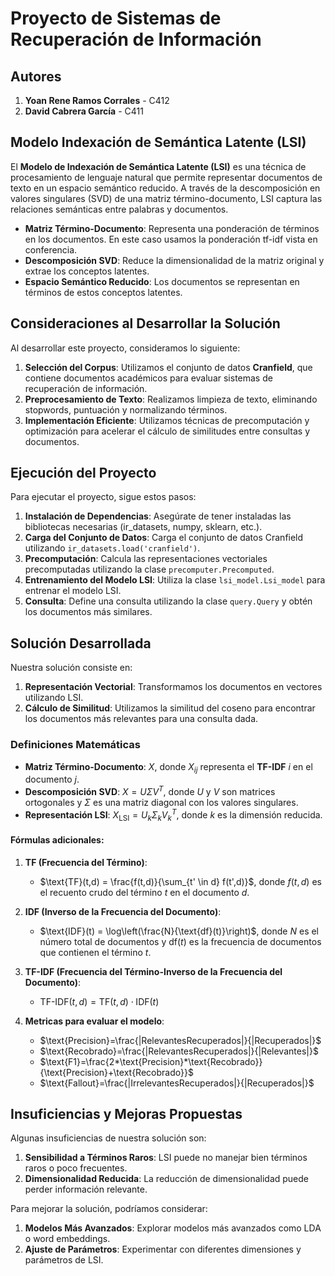 # Proyecto de Sistemas de Recuperación de Información

## Autores

1. **Yoan Rene Ramos Corrales** - C412
2. **David Cabrera García** - C411

## Modelo Indexación de Semántica Latente (LSI)
El **Modelo de Indexación de Semántica Latente (LSI)** es una técnica de procesamiento de lenguaje natural que permite representar documentos de texto en un espacio semántico reducido. A través de la descomposición en valores singulares (SVD) de una matriz término-documento, LSI captura las relaciones semánticas entre palabras y documentos.

- **Matriz Término-Documento**: Representa una ponderación de términos en los documentos. En este caso usamos la ponderación tf-idf vista en conferencia.
- **Descomposición SVD**: Reduce la dimensionalidad de la matriz original y extrae los conceptos latentes.
- **Espacio Semántico Reducido**: Los documentos se representan en términos de estos conceptos latentes.

## Consideraciones al Desarrollar la Solución
Al desarrollar este proyecto, consideramos lo siguiente:

1. **Selección del Corpus**: Utilizamos el conjunto de datos **Cranfield**, que contiene documentos académicos para evaluar sistemas de recuperación de información.
2. **Preprocesamiento de Texto**: Realizamos limpieza de texto, eliminando stopwords, puntuación y normalizando términos.
3. **Implementación Eficiente**: Utilizamos técnicas de precomputación y optimización para acelerar el cálculo de similitudes entre consultas y documentos.

## Ejecución del Proyecto
Para ejecutar el proyecto, sigue estos pasos:

1. **Instalación de Dependencias**: Asegúrate de tener instaladas las bibliotecas necesarias (ir_datasets, numpy, sklearn, etc.).
2. **Carga del Conjunto de Datos**: Carga el conjunto de datos Cranfield utilizando `ir_datasets.load('cranfield')`.
3. **Precomputación**: Calcula las representaciones vectoriales precomputadas utilizando la clase `precomputer.Precomputed`.
4. **Entrenamiento del Modelo LSI**: Utiliza la clase `lsi_model.Lsi_model` para entrenar el modelo LSI.
5. **Consulta**: Define una consulta utilizando la clase `query.Query` y obtén los documentos más similares.

## Solución Desarrollada
Nuestra solución consiste en:

1. **Representación Vectorial**: Transformamos los documentos en vectores utilizando LSI.
2. **Cálculo de Similitud**: Utilizamos la similitud del coseno para encontrar los documentos más relevantes para una consulta dada.

### Definiciones Matemáticas
- **Matriz Término-Documento**: $X$, donde $X_{ij}$ representa el **TF-IDF** $i$ en el documento $j$.
- **Descomposición SVD**: $X = U \Sigma V^T$, donde $U$ y $V$ son matrices ortogonales y $\Sigma$ es una matriz diagonal con los valores singulares.
- **Representación LSI**: $X_{\text{LSI}} = U_k \Sigma_k V_k^T$, donde $k$ es la dimensión reducida.

#### Fórmulas adicionales:
1. **TF (Frecuencia del Término)**:
   - $\text{TF}(t,d) = \frac{f(t,d)}{\sum_{t' \in d} f(t',d)}$, donde $f(t,d)$ es el recuento crudo del término $t$ en el documento $d$.

2. **IDF (Inverso de la Frecuencia del Documento)**:
   - $\text{IDF}(t) = \log\left(\frac{N}{\text{df}(t)}\right)$, donde $N$ es el número total de documentos y $\text{df}(t)$ es la frecuencia de documentos que contienen el término $t$.

3. **TF-IDF (Frecuencia del Término-Inverso de la Frecuencia del Documento)**:
   - $\text{TF-IDF}(t,d) = \text{TF}(t,d) \cdot \text{IDF}(t)$
4. **Metricas para evaluar el modelo**:
    - $\text{Precision}=\frac{|RelevantesRecuperados|}{|Recuperados|}$
    - $\text{Recobrado}=\frac{|RelevantesRecuperados|}{|Relevantes|}$
    - $\text{F1}=\frac{2*\text{Precision}*\text{Recobrado}}{\text{Precision}+\text{Recobrado}}$
    - $\text{Fallout}=\frac{|IrrelevantesRecuperados|}{|Recuperados|}$

## Insuficiencias y Mejoras Propuestas
Algunas insuficiencias de nuestra solución son:

1. **Sensibilidad a Términos Raros**: LSI puede no manejar bien términos raros o poco frecuentes.
2. **Dimensionalidad Reducida**: La reducción de dimensionalidad puede perder información relevante.

Para mejorar la solución, podríamos considerar:

1. **Modelos Más Avanzados**: Explorar modelos más avanzados como LDA o word embeddings.
2. **Ajuste de Parámetros**: Experimentar con diferentes dimensiones y parámetros de LSI.